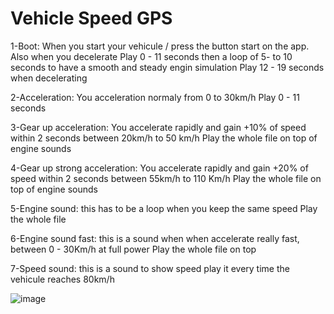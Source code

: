 # Vehicle Speed GPS

1-Boot: When you start your vehicule / press the button start on the app. Also when you decelerate
Play 0 - 11 seconds then a loop of 5- to 10 seconds to have a smooth and steady engin simulation
Play 12 - 19 seconds when decelerating

2-Acceleration: You acceleration normaly from 0 to 30km/h
Play 0 - 11 seconds 

3-Gear up acceleration: You accelerate rapidly and gain +10% of speed within 2 seconds between 20km/h to 50 km/h
Play the whole file on top of engine sounds

4-Gear up strong acceleration: You accelerate rapidly and gain +20% of speed within 2 seconds between 55km/h to 110 Km/h
Play the whole file on top of engine sounds

5-Engine sound: this has to be a loop when you keep the same speed
Play the whole file


6-Engine sound fast: this is a sound when when accelerate really fast, between 0 - 30Km/h at full power
Play the whole file on top

7-Speed sound: this is a sound to show speed play it every time the vehicule reaches 80km/h


![image](https://github.com/OmarAhmed8581/Meleor/assets/53855546/b89ebcd5-ee10-4b74-a5ed-17a9f499f4a7)



